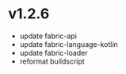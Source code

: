 # v1.2.6
- update fabric-api
- update fabric-language-kotlin
- update fabric-loader
- reformat buildscript